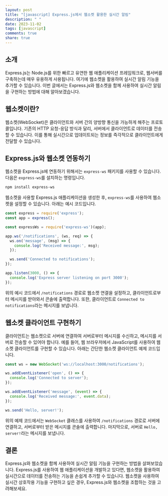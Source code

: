 ```yaml
---
layout: post
title: "[javascript] Express.js에서 웹소켓 활용한 실시간 알림"
description: " "
date: 2023-11-02
tags: [javascript]
comments: true
share: true
---
```


## 소개

Express.js는 Node.js를 위한 빠르고 유연한 웹 애플리케이션 프레임워크로, 웹서버를 구축하는데 매우 유용하게 사용됩니다. 여기에 웹소켓을 활용하여 실시간 알림 기능을 추가할 수 있습니다. 이번 글에서는 Express.js와 웹소켓을 함께 사용하여 실시간 알림을 구현하는 방법에 대해 알아보겠습니다.

## 웹소켓이란?

웹소켓(WebSocket)은 클라이언트와 서버 간의 양방향 통신을 가능하게 해주는 프로토콜입니다. 기존의 HTTP 요청-응답 방식과 달리, 서버에서 클라이언트로 데이터를 전송할 수 있습니다. 이를 통해 실시간으로 업데이트되는 정보를 즉각적으로 클라이언트에게 전달할 수 있습니다.

## Express.js와 웹소켓 연동하기

웹소켓을 Express.js에 연동하기 위해서는 `express-ws` 패키지를 사용할 수 있습니다. 다음은 `express-ws`를 설치하는 명령입니다.

```bash
npm install express-ws
```

웹소켓을 사용할 Express.js 애플리케이션을 생성한 후, `express-ws`를 사용하여 웹소켓을 설정할 수 있습니다. 아래는 예시 코드입니다.

```javascript
const express = require('express');
const app = express();

const expressWs = require('express-ws')(app);

app.ws('/notifications', (ws, req) => {
  ws.on('message', (msg) => {
    console.log('Received message:', msg);
  });

  ws.send('Connected to notifications');
});

app.listen(3000, () => {
  console.log('Express server listening on port 3000');
});
```

위의 예시 코드에서 `/notifications` 경로로 웹소켓 연결을 설정하고, 클라이언트로부터 메시지를 받아와서 콘솔에 출력합니다. 또한, 클라이언트로 `Connected to notifications`라는 메시지를 보냅니다.

## 웹소켓 클라이언트 구현하기

클라이언트는 웹소켓으로 서버에 연결하여 서버로부터 메시지를 수신하고, 메시지를 서버로 전송할 수 있어야 합니다. 예를 들어, 웹 브라우저에서 JavaScript를 사용하여 웹소켓 클라이언트를 구현할 수 있습니다. 아래는 간단한 웹소켓 클라이언트 예제 코드입니다.

```javascript
const ws = new WebSocket('ws://localhost:3000/notifications');

ws.addEventListener('open', () => {
  console.log('Connected to server');
});

ws.addEventListener('message', (event) => {
  console.log('Received message:', event.data);
});

ws.send('Hello, server!');
```

위의 예제 코드에서는 `WebSocket` 클래스를 사용하여 `/notifications` 경로로 서버에 연결하고, 서버로부터 받은 메시지를 콘솔에 출력합니다. 마지막으로, 서버로 `Hello, server!`라는 메시지를 보냅니다.

## 결론

Express.js와 웹소켓을 함께 사용하여 실시간 알림 기능을 구현하는 방법을 살펴보았습니다. Express.js를 사용하여 웹 애플리케이션을 개발하고 있다면, 웹소켓을 활용하여 실시간으로 데이터를 전송하는 기능을 손쉽게 추가할 수 있습니다. 웹소켓을 사용하여 실시간 상호작용 기능을 구현하고 싶은 경우, Express.js와 웹소켓을 조합하는 것을 고려해보세요.